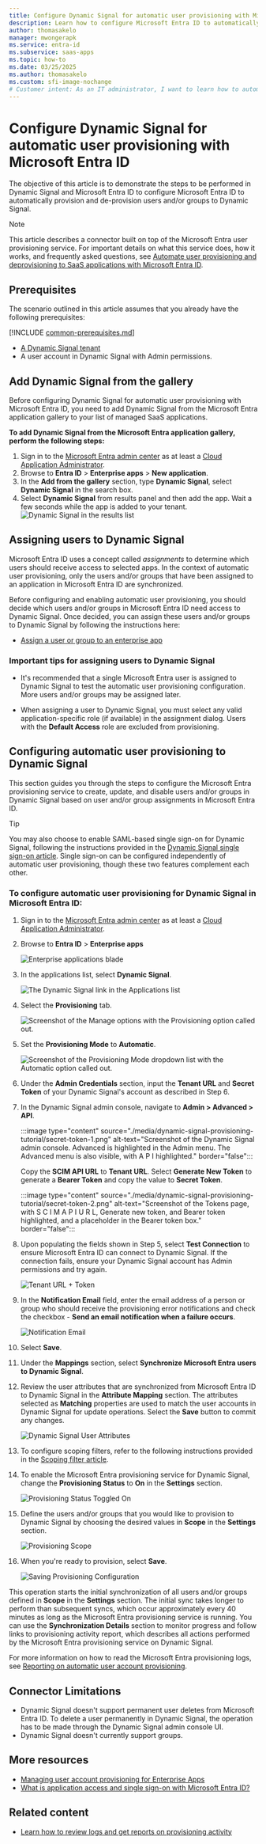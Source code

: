 ```yaml
---
title: Configure Dynamic Signal for automatic user provisioning with Microsoft Entra ID
description: Learn how to configure Microsoft Entra ID to automatically provision and de-provision user accounts to Dynamic Signal.
author: thomasakelo
manager: mwongerapk
ms.service: entra-id
ms.subservice: saas-apps
ms.topic: how-to
ms.date: 03/25/2025
ms.author: thomasakelo
ms.custom: sfi-image-nochange
# Customer intent: As an IT administrator, I want to learn how to automatically provision and deprovision user accounts from Microsoft Entra ID to Dynamic Signal so that I can streamline the user management process and ensure that users have the appropriate access to Dynamic Signal.
---
```


# Configure Dynamic Signal for automatic user provisioning with Microsoft Entra ID

The objective of this article is to demonstrate the steps to be performed in Dynamic Signal and Microsoft Entra ID to configure Microsoft Entra ID to automatically provision and de-provision users and/or groups to Dynamic Signal.

> [!NOTE]
> This article describes a connector built on top of the Microsoft Entra user provisioning service. For important details on what this service does, how it works, and frequently asked questions, see [Automate user provisioning and deprovisioning to SaaS applications with Microsoft Entra ID](~/identity/app-provisioning/user-provisioning.md).
>

## Prerequisites

The scenario outlined in this article assumes that you already have the following prerequisites:

[!INCLUDE [common-prerequisites.md](~/identity/saas-apps/includes/common-prerequisites.md)]
* [A Dynamic Signal tenant](https://dynamicsignal.com/)
* A user account in Dynamic Signal with Admin permissions.

## Add Dynamic Signal from the gallery

Before configuring Dynamic Signal for automatic user provisioning with Microsoft Entra ID, you need to add Dynamic Signal from the Microsoft Entra application gallery to your list of managed SaaS applications.

**To add Dynamic Signal from the Microsoft Entra application gallery, perform the following steps:**

1. Sign in to the [Microsoft Entra admin center](https://entra.microsoft.com) as at least a [Cloud Application Administrator](~/identity/role-based-access-control/permissions-reference.md#cloud-application-administrator).
1. Browse to **Entra ID** > **Enterprise apps** > **New application**.
1. In the **Add from the gallery** section, type **Dynamic Signal**, select **Dynamic Signal** in the search box.
1. Select **Dynamic Signal** from results panel and then add the app. Wait a few seconds while the app is added to your tenant.
	![Dynamic Signal in the results list](common/search-new-app.png)

## Assigning users to Dynamic Signal

Microsoft Entra ID uses a concept called *assignments* to determine which users should receive access to selected apps. In the context of automatic user provisioning, only the users and/or groups that have been assigned to an application in Microsoft Entra ID are synchronized.

Before configuring and enabling automatic user provisioning, you should decide which users and/or groups in Microsoft Entra ID need access to Dynamic Signal. Once decided, you can assign these users and/or groups to Dynamic Signal by following the instructions here:

* [Assign a user or group to an enterprise app](~/identity/enterprise-apps/assign-user-or-group-access-portal.md)

### Important tips for assigning users to Dynamic Signal

* It's recommended that a single Microsoft Entra user is assigned to Dynamic Signal to test the automatic user provisioning configuration. More users and/or groups may be assigned later.

* When assigning a user to Dynamic Signal, you must select any valid application-specific role (if available) in the assignment dialog. Users with the **Default Access** role are excluded from provisioning.

## Configuring automatic user provisioning to Dynamic Signal 

This section guides you through the steps to configure the Microsoft Entra provisioning service to create, update, and disable users and/or groups in Dynamic Signal based on user and/or group assignments in Microsoft Entra ID.

> [!TIP]
> You may also choose to enable SAML-based single sign-on for Dynamic Signal, following the instructions provided in the [Dynamic Signal single sign-on  article](dynamicsignal-tutorial.md). Single sign-on can be configured independently of automatic user provisioning, though these two features complement each other.

<a name='to-configure-automatic-user-provisioning-for-dynamic-signal-in-azure-ad'></a>

### To configure automatic user provisioning for Dynamic Signal in Microsoft Entra ID:

1. Sign in to the [Microsoft Entra admin center](https://entra.microsoft.com) as at least a [Cloud Application Administrator](~/identity/role-based-access-control/permissions-reference.md#cloud-application-administrator).
1. Browse to **Entra ID** > **Enterprise apps**

	![Enterprise applications blade](common/enterprise-applications.png)

1. In the applications list, select **Dynamic Signal**.

	![The Dynamic Signal link in the Applications list](common/all-applications.png)

3. Select the **Provisioning** tab.

	![Screenshot of the Manage options with the Provisioning option called out.](common/provisioning.png)

4. Set the **Provisioning Mode** to **Automatic**.

	![Screenshot of the Provisioning Mode dropdown list with the Automatic option called out.](common/provisioning-automatic.png)

5. Under the **Admin Credentials** section, input the **Tenant URL** and **Secret Token** of your Dynamic Signal's account as described in Step 6.

6. In the Dynamic Signal admin console, navigate to **Admin > Advanced > API**.

	:::image type="content" source="./media/dynamic-signal-provisioning-tutorial/secret-token-1.png" alt-text="Screenshot of the Dynamic Signal admin console. Advanced is highlighted in the Admin menu. The Advanced menu is also visible, with A P I highlighted." border="false":::

	Copy the **SCIM API URL** to **Tenant URL**. Select **Generate New Token** to generate a **Bearer Token** and copy the value to **Secret Token**.

	:::image type="content" source="./media/dynamic-signal-provisioning-tutorial/secret-token-2.png" alt-text="Screenshot of the Tokens page, with S C I M A P I U R L, Generate new token, and Bearer token highlighted, and a placeholder in the Bearer token box." border="false":::

7. Upon populating the fields shown in Step 5, select **Test Connection** to ensure Microsoft Entra ID can connect to Dynamic Signal. If the connection fails, ensure your Dynamic Signal account has Admin permissions and try again.

	![Tenant URL + Token](common/provisioning-testconnection-tenanturltoken.png)

8. In the **Notification Email** field, enter the email address of a person or group who should receive the provisioning error notifications and check the checkbox - **Send an email notification when a failure occurs**.

	![Notification Email](common/provisioning-notification-email.png)

9. Select **Save**.

10. Under the **Mappings** section, select **Synchronize Microsoft Entra users to Dynamic Signal**.

11. Review the user attributes that are synchronized from Microsoft Entra ID to Dynamic Signal in the **Attribute Mapping** section. The attributes selected as **Matching** properties are used to match the user accounts in Dynamic Signal for update operations. Select the **Save** button to commit any changes.

	![Dynamic Signal User Attributes](media/dynamic-signal-provisioning-tutorial/user-mapping-attributes.png)

12. To configure scoping filters, refer to the following instructions provided in the [Scoping filter  article](~/identity/app-provisioning/define-conditional-rules-for-provisioning-user-accounts.md).

13. To enable the Microsoft Entra provisioning service for Dynamic Signal, change the **Provisioning Status** to **On** in the **Settings** section.

	![Provisioning Status Toggled On](common/provisioning-toggle-on.png)

14. Define the users and/or groups that you would like to provision to Dynamic Signal by choosing the desired values in **Scope** in the **Settings** section.

	![Provisioning Scope](common/provisioning-scope.png)

15. When you're ready to provision, select **Save**.

	![Saving Provisioning Configuration](common/provisioning-configuration-save.png)

This operation starts the initial synchronization of all users and/or groups defined in **Scope** in the **Settings** section. The initial sync takes longer to perform than subsequent syncs, which occur approximately every 40 minutes as long as the Microsoft Entra provisioning service is running. You can use the **Synchronization Details** section to monitor progress and follow links to provisioning activity report, which describes all actions performed by the Microsoft Entra provisioning service on Dynamic Signal.

For more information on how to read the Microsoft Entra provisioning logs, see [Reporting on automatic user account provisioning](~/identity/app-provisioning/check-status-user-account-provisioning.md).

## Connector Limitations

* Dynamic Signal doesn't support permanent user deletes from Microsoft Entra ID. To delete a user permanently in Dynamic Signal, the operation has to be made through the Dynamic Signal admin console UI. 
* Dynamic Signal doesn't currently support groups.

## More resources

* [Managing user account provisioning for Enterprise Apps](~/identity/app-provisioning/configure-automatic-user-provisioning-portal.md)
* [What is application access and single sign-on with Microsoft Entra ID?](~/identity/enterprise-apps/what-is-single-sign-on.md)

## Related content

* [Learn how to review logs and get reports on provisioning activity](~/identity/app-provisioning/check-status-user-account-provisioning.md)
